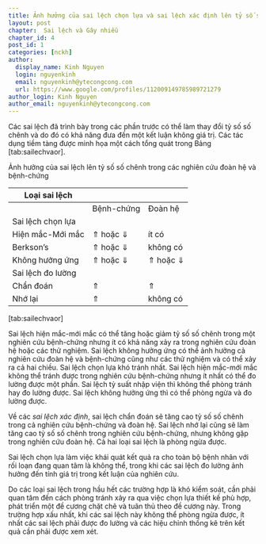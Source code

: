 ```yaml
---
title: Ảnh hưởng của sai lệch chọn lựa và sai lệch xác định lên tỷ số số chênh trong các nghiên cứu bệnh-chứng và đoàn hệ
layout: post
chapter:  Sai lệch và Gây nhiễu
chapter_id: 4
post_id: 1
categories: [nckh]
author:
  display_name: Kinh Nguyen
  login: nguyenkinh
  email: nguyenkinh@ytecongcong.com
  url: https://www.google.com/profiles/112009149785989721279
author_login: Kinh Nguyen
author_email: nguyenkinh@ytecongcong.com
---
```


Các sai lệch đã trình bày trong các phần trước có thể làm thay đổi tỷ số số chênh và do đó có khả năng đưa đến một kết luận không giá trị. Các tác dụng tiềm tàng được minh họa một cách tổng quát trong Bảng [tab:sailechvaor].

Ảnh hưởng của sai lệch lên tỷ số số chênh trong các nghiên cứu đoàn hệ và bệnh-chứng

| Loại sai lệch |  |  |
| --- | --- | --- |
|  | Bệnh-chứng | Đoàn hệ |
| Sai lệch chọn lựa |  |  |
| Hiện mắc-Mới mắc | ⇑ hoặc ⇓ | ít có |
| Berkson’s | ⇑ hoặc ⇓ | không có |
| Không hưởng ứng | ⇑ hoặc ⇓ | ⇑ hoặc ⇓ |
| Sai lệch đo lường |  |  |
| Chẩn đoán | ⇑ | ⇑ |
| Nhớ lại | ⇑ | không có |

[tab:sailechvaor]

Sai lệch hiện mắc-mới mắc có thể tăng hoặc giảm tỷ số số chênh trong một nghiên cứu bệnh-chứng nhưng ít có khả năng xảy ra trong nghiên cứu đoàn hệ hoặc các thử nghiệm. Sai lệch không hưởng ứng có thể ảnh hưởng cả nghiên cứu đoàn hệ và bệnh-chứng cũng như các thử nghiệm và có thể xảy ra cả hai chiều. Sai lệch chọn lựa khó tránh nhất. Sai lệch hiện mắc-mới mắc không thể tránh được trong nghiên cứu bệnh-chứng nhưng ít nhất có thể đo lường được một phần. Sai lệch tỷ suất nhập viện thì không thể phòng tránh hay đo lường được. Sai lệch không hưởng ứng thì có thể phòng ngừa và đo lường được.

Về các _sai lệch xác định_, sai lệch chẩn đoán sẽ tăng cao tỷ số số chênh trong cả nghiên cứu bệnh-chứng và đoàn hệ. Sai lệch nhớ lại cũng sẽ làm tăng cao tỷ số số chênh trong nghiên cứu bệnh-chứng, nhưng không gặp trong nghiên cứu đoàn hệ. Cả hai loại sai lệch là phòng ngừa được.

Sai lệch chọn lựa làm việc khái quát kết quả ra cho toàn bộ bệnh nhân với rối loạn đang quan tâm là không thể, trong khi các sai lệch đo lường ảnh hưởng đến tính giá trị trong kết luận của nghiên cứu.

Do các loại sai lệch trong hầu hết các trường hợp là khó kiểm soát, cần phải quan tâm đến cách phòng tránh xảy ra qua việc chọn lựa thiết kế phù hợp, phát triển một đề cương chặt chẽ và tuân thủ theo đề cương này. Trong trường hợp xấu nhất, khi các sai lệch này không thể phòng ngừa được, ít nhất các sai lệch phải được đo lường và các hiệu chỉnh thống kê trên kết quả cần phải được xem xét.